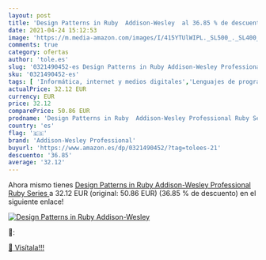 ```yaml
---
layout: post
title: 'Design Patterns in Ruby  Addison-Wesley  al 36.85 % de descuento'
date: 2021-04-24 15:12:53
image: 'https://m.media-amazon.com/images/I/415YTUlWIPL._SL500_._SL400_.jpg'
comments: true
category: ofertas
author: 'tole.es'
slug: '0321490452-es Design Patterns in Ruby Addison-Wesley Professional Ruby...'
sku: '0321490452-es'
tags: [ 'Informática, internet y medios digitales','Lenguajes de programación informáticos','Libros','Libros universitarios de ciencias informáticas','Libros universitarios y de estudios superiores','Programación y desarrollo  de software','addison-wesley professional', ]
actualPrice: 32.12 EUR
currency: EUR
price: 32.12
comparePrice: 50.86 EUR
prodname: 'Design Patterns in Ruby  Addison-Wesley Professional Ruby Series '
country: 'es'
flag: '🇪🇸'
brand: 'Addison-Wesley Professional'
buyurl: 'https://www.amazon.es/dp/0321490452/?tag=tolees-21'
descuento: '36.85'
average: '32.12'
---
```


Ahora mismo tienes [Design Patterns in Ruby  Addison-Wesley Professional Ruby Series ](https://www.amazon.es/dp/0321490452/?tag=tolees-21) a 32.12 EUR (original: 50.86 EUR) (36.85 %  de descuento) en el siguiente enlace!

[![Design Patterns in Ruby  Addison-Wesley ](https://m.media-amazon.com/images/I/415YTUlWIPL._SL500_._SL400_.jpg)](https://www.amazon.es/dp/0321490452/?tag=tolees-21)

🔎:


[🛒 Visítala!!!](https://www.amazon.es/dp/0321490452/?tag=tolees-21)
